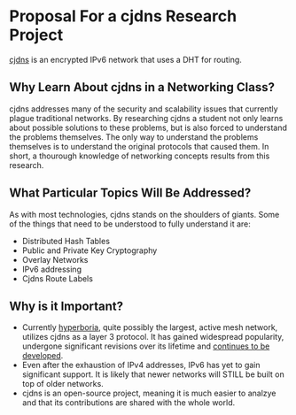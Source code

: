 # Proposal For a cjdns Research Project

[cjdns](https://github.com/cjdelisle/cjdns/blob/master/doc/Whitepaper.md) is an encrypted IPv6 network that uses a DHT for routing.

## Why Learn About cjdns in a Networking Class?

cjdns addresses many of the security and scalability issues that currently plague traditional networks. By researching cjdns a student not only learns about possible solutions to these problems, but is also forced to understand the problems themselves. The only way to understand the problems themselves is to understand the original protocols that caused them. In short, a thourough knowledge of networking concepts results from this research.

## What Particular Topics Will Be Addressed?

As with most technologies, cjdns stands on the shoulders of giants. Some of the things that need to be understood to fully understand it are:

* Distributed Hash Tables
* Public and Private Key Cryptography
* Overlay Networks
* IPv6 addressing
* Cjdns Route Labels 

## Why is it Important?

* Currently [hyperboria](https://hyperboria.net/), quite possibly the largest, active mesh network, utilizes cjdns as a layer 3 protocol. It has gained widespread popularity, undergone significant revisions over its lifetime and [continues to be developed](https://github.com/cjdelisle/cjdns).
* Even after the exhaustion of IPv4 addresses, IPv6 has yet to gain significant support. It is likely that newer networks will STILL be built on top of older networks.
* cjdns is an open-source project, meaning it is much easier to analzye and that its contributions are shared with the whole world.
